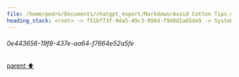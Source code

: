 ```yaml
---
file: /home/pedro/Documents/chatgpt_export/Markdown/Avoid Cotton Tips.md
heading_stack: <root> -> f51bf73f-0da5-49c3-994d-f940d1a65de9 -> System -> 2e9c91d0-73a1-496b-affc-8b241d7015be -> System -> aaa278a0-d793-462a-8b88-d51a4fcf9923 -> User -> 4947b86e-a685-4335-819a-688297b279f7 -> Assistant -> aaa25c6c-bef1-4aa6-bc70-c2264764db48 -> User -> 0e443656-19f8-437e-aa64-f7664e52a5fe
---
```

###### 0e443656-19f8-437e-aa64-f7664e52a5fe
[parent ⬆️](#aaa25c6c-bef1-4aa6-bc70-c2264764db48)
